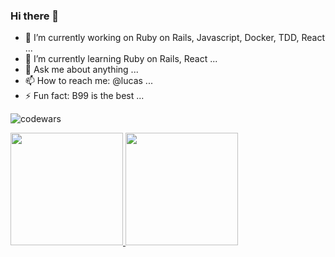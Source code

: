 
### Hi there 👋   
- 🔭 I’m currently working on Ruby on Rails, Javascript, Docker, TDD, React ...
- 🌱 I’m currently learning Ruby on Rails, React ...
- 💬 Ask me about anything ...
- 📫 How to reach me: @lucas ...
- ⚡ Fun fact: B99 is the best ...
 
 ![codewars](https://www.codewars.com/users/Lucas-dos-Santos/badges/large)
 <div>
  <a href="https://github.com/lucas-dos-santos">
  <img height="180em" src="https://github-readme-stats.vercel.app/api?username=lucas-dos-santos&show_icons=true&theme=dracula&include_all_commits=true&count_private=true"/>
  <img height="180em" src="https://github-readme-stats.vercel.app/api/top-langs/?username=lucas-dos-santos&layout=compact&langs_count=7&theme=dracula"/>
</div>

